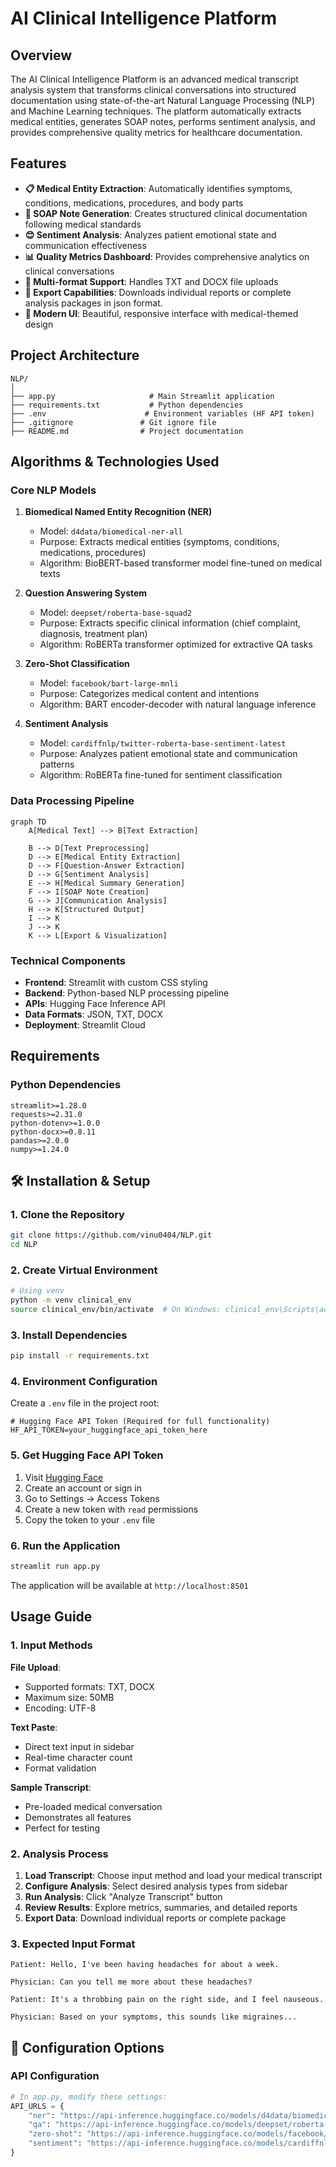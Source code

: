 # AI Clinical Intelligence Platform

## Overview

The AI Clinical Intelligence Platform is an advanced medical transcript analysis system that transforms clinical conversations into structured documentation using state-of-the-art Natural Language Processing (NLP) and Machine Learning techniques. The platform automatically extracts medical entities, generates SOAP notes, performs sentiment analysis, and provides comprehensive quality metrics for healthcare documentation.

##  Features

- **📋 Medical Entity Extraction**: Automatically identifies symptoms, conditions, medications, procedures, and body parts
- **🏥 SOAP Note Generation**: Creates structured clinical documentation following medical standards
- **😊 Sentiment Analysis**: Analyzes patient emotional state and communication effectiveness
- **📊 Quality Metrics Dashboard**: Provides comprehensive analytics on clinical conversations
- **📄 Multi-format Support**: Handles TXT and DOCX file uploads
- **💾 Export Capabilities**: Downloads individual reports or complete analysis packages in json format.
- **🎨 Modern UI**: Beautiful, responsive interface with medical-themed design

##  Project Architecture

```
NLP/
│
├── app.py                     # Main Streamlit application
├── requirements.txt           # Python dependencies
├── .env                      # Environment variables (HF API token)
├── .gitignore               # Git ignore file
├── README.md                # Project documentation

```

## Algorithms & Technologies Used

### Core NLP Models

1. **Biomedical Named Entity Recognition (NER)**
   - Model: `d4data/biomedical-ner-all`
   - Purpose: Extracts medical entities (symptoms, conditions, medications, procedures)
   - Algorithm: BioBERT-based transformer model fine-tuned on medical texts

2. **Question Answering System**
   - Model: `deepset/roberta-base-squad2`
   - Purpose: Extracts specific clinical information (chief complaint, diagnosis, treatment plan)
   - Algorithm: RoBERTa transformer optimized for extractive QA tasks

3. **Zero-Shot Classification**
   - Model: `facebook/bart-large-mnli`
   - Purpose: Categorizes medical content and intentions
   - Algorithm: BART encoder-decoder with natural language inference

4. **Sentiment Analysis**
   - Model: `cardiffnlp/twitter-roberta-base-sentiment-latest`
   - Purpose: Analyzes patient emotional state and communication patterns
   - Algorithm: RoBERTa fine-tuned for sentiment classification

### Data Processing Pipeline

```mermaid
graph TD
    A[Medical Text] --> B[Text Extraction]
    
    B --> D[Text Preprocessing]
    D --> E[Medical Entity Extraction]
    D --> F[Question-Answer Extraction]
    D --> G[Sentiment Analysis]
    E --> H[Medical Summary Generation]
    F --> I[SOAP Note Creation]
    G --> J[Communication Analysis]
    H --> K[Structured Output]
    I --> K
    J --> K
    K --> L[Export & Visualization]
```

### Technical Components

- **Frontend**: Streamlit with custom CSS styling
- **Backend**: Python-based NLP processing pipeline
- **APIs**: Hugging Face Inference API
- **Data Formats**: JSON, TXT, DOCX
- **Deployment**: Streamlit Cloud

## Requirements



### Python Dependencies
```
streamlit>=1.28.0
requests>=2.31.0
python-dotenv>=1.0.0
python-docx>=0.8.11
pandas>=2.0.0
numpy>=1.24.0
```

## 🛠️ Installation & Setup

### 1. Clone the Repository
```bash
git clone https://github.com/vinu0404/NLP.git
cd NLP
```

### 2. Create Virtual Environment
```bash
# Using venv
python -m venv clinical_env
source clinical_env/bin/activate  # On Windows: clinical_env\Scripts\activate

```

### 3. Install Dependencies
```bash
pip install -r requirements.txt
```

### 4. Environment Configuration

Create a `.env` file in the project root:
```env
# Hugging Face API Token (Required for full functionality)
HF_API_TOKEN=your_huggingface_api_token_here

```

### 5. Get Hugging Face API Token

1. Visit [Hugging Face](https://huggingface.co/)
2. Create an account or sign in
3. Go to Settings → Access Tokens
4. Create a new token with `read` permissions
5. Copy the token to your `.env` file

### 6. Run the Application
```bash
streamlit run app.py
```

The application will be available at `http://localhost:8501`

##  Usage Guide

### 1. Input Methods

**File Upload**:
- Supported formats: TXT, DOCX
- Maximum size: 50MB
- Encoding: UTF-8

**Text Paste**:
- Direct text input in sidebar
- Real-time character count
- Format validation

**Sample Transcript**:
- Pre-loaded medical conversation
- Demonstrates all features
- Perfect for testing

### 2. Analysis Process

1. **Load Transcript**: Choose input method and load your medical transcript
2. **Configure Analysis**: Select desired analysis types from sidebar
3. **Run Analysis**: Click "Analyze Transcript" button
4. **Review Results**: Explore metrics, summaries, and detailed reports
5. **Export Data**: Download individual reports or complete package

### 3. Expected Input Format

```
Patient: Hello, I've been having headaches for about a week.

Physician: Can you tell me more about these headaches?

Patient: It's a throbbing pain on the right side, and I feel nauseous.

Physician: Based on your symptoms, this sounds like migraines...
```

## 🔧 Configuration Options

### API Configuration
```python
# In app.py, modify these settings:
API_URLS = {
    "ner": "https://api-inference.huggingface.co/models/d4data/biomedical-ner-all",
    "qa": "https://api-inference.huggingface.co/models/deepset/roberta-base-squad2",
    "zero-shot": "https://api-inference.huggingface.co/models/facebook/bart-large-mnli",
    "sentiment": "https://api-inference.huggingface.co/models/cardiffnlp/twitter-roberta-base-sentiment-latest"
}
```